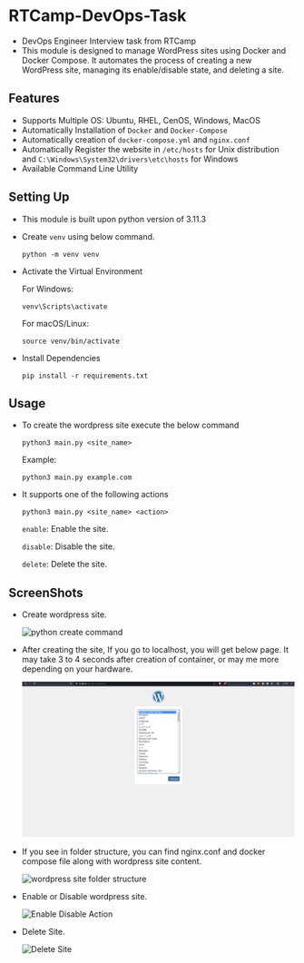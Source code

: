 # RTCamp-DevOps-Task
- DevOps Engineer Interview task from RTCamp
- This module is designed to manage WordPress sites using Docker and Docker Compose. It automates the process of creating a new WordPress site, managing its enable/disable state, and deleting a site.

## Features

- Supports Multiple OS: Ubuntu, RHEL, CenOS, Windows, MacOS 
- Automatically Installation of `Docker` and `Docker-Compose`
- Automatically creation of `docker-compose.yml` and `nginx.conf`
- Automatically Register the website in `/etc/hosts` for Unix distribution and `C:\Windows\System32\drivers\etc\hosts` for Windows
- Available Command Line Utility

## Setting Up

- This module is built upon python version of 3.11.3
- Create `venv` using below command.
    ```
    python -m venv venv
    ```
- Activate the Virtual Environment

    For Windows:
    ```
    venv\Scripts\activate
    ```

    For macOS/Linux:
    ```
    source venv/bin/activate
    ```
- Install Dependencies
    ```
    pip install -r requirements.txt
    ```

## Usage
- To create the wordpress site execute the below command
    ```
    python3 main.py <site_name>
    ```
    Example:
    ```
    python3 main.py example.com
    ```
- It supports one of the following actions 
    ```
    python3 main.py <site_name> <action>
    ```
    `enable`: Enable the site.

    `disable`: Disable the site.
    
    `delete`: Delete the site.

## ScreenShots

- Create wordpress site.

    ![python create command](./imageshttps://github.com/imdhruv99/RTCamp-DevOps-Task/blob/main/images/create_wordpress_site.png)

- After creating the site, If you go to localhost, you will get below page. It may take 3 to 4 seconds after creation of container, or may me more depending on your hardware.

    ![wordpress site on localhost](https://github.com/imdhruv99/RTCamp-DevOps-Task/blob/main/images/wordpress_site_on_localhost.png)

- If you see in folder structure, you can find nginx.conf and docker compose file along with wordpress site content.

    ![wordpress site folder structure](./images/https://github.com/imdhruv99/RTCamp-DevOps-Task/blob/main/images/wordpress_site_folder.png)

- Enable or Disable wordpress site.

    ![Enable Disable Action](./images/https://github.com/imdhruv99/RTCamp-DevOps-Task/blob/main/images/enable_disable.png)

- Delete Site.

    ![Delete Site](./images/https://github.com/imdhruv99/RTCamp-DevOps-Task/blob/main/images/delete.png)

